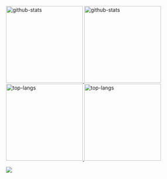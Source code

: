<a href="https://github.com/anuraghazra/github-readme-stats#gh-light-mode-only">
  <img height=210 src="https://github-readme-stats.vercel.app/api?username=thaibm92&custom_title=GitHub%20Stats&show_icons=true&show=prs_merged&theme=default&card_width=300#gh-light-mode-only" alt="github-stats" />
</a>

<a href="https://github.com/anuraghazra/github-readme-stats#gh-dark-mode-only">
  <img height=210 src="https://github-readme-stats.vercel.app/api?username=thaibm92&custom_title=GitHub%20Stats&show_icons=true&show=prs_merged&theme=github_dark_dimmed&card_width=300#gh-dark-mode-only" alt="github-stats" />
</a>

<a href="https://github.com/anuraghazra/github-readme-stats#gh-light-mode-only">
  <img height=210 src="https://github-readme-stats.vercel.app/api/top-langs/?username=thaibm92&langs_count=10&layout=compact&theme=default&card_width=350#gh-light-mode-only" alt="top-langs" />
</a>

<a href="https://github.com/anuraghazra/github-readme-stats#gh-dark-mode-only">
  <img height=210 src="https://github-readme-stats.vercel.app/api/top-langs/?username=thaibm92&langs_count=10&layout=compact&theme=github_dark_dimmed&card_width=350#gh-dark-mode-only" alt="top-langs" />
</a>

![](https://komarev.com/ghpvc/?color=gray&username=thaibm92)
